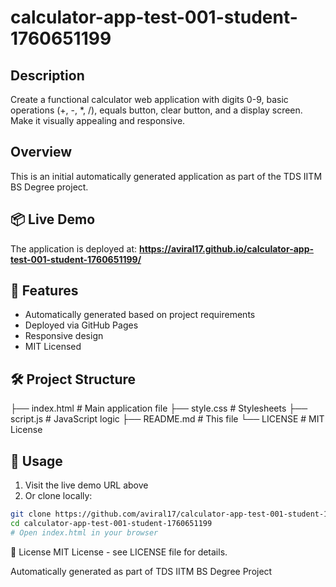 # calculator-app-test-001-student-1760651199

## Description
Create a functional calculator web application with digits 0-9, basic operations (+, -, *, /), equals button, clear button, and a display screen. Make it visually appealing and responsive.

## Overview

This is an initial automatically generated application as part of the TDS IITM BS Degree project.

## 📦 Live Demo

The application is deployed at: **https://aviral17.github.io/calculator-app-test-001-student-1760651199/**

## 🚀 Features

- Automatically generated based on project requirements
- Deployed via GitHub Pages
- Responsive design
- MIT Licensed

## 🛠️ Project Structure
├── index.html # Main application file
├── style.css # Stylesheets
├── script.js # JavaScript logic
├── README.md # This file
└── LICENSE # MIT License

## 📝 Usage

1. Visit the live demo URL above
2. Or clone locally:
```bash
git clone https://github.com/aviral17/calculator-app-test-001-student-1760651199.git
cd calculator-app-test-001-student-1760651199
# Open index.html in your browser
```

📄 License
MIT License - see LICENSE file for details.

Automatically generated as part of TDS IITM BS Degree Project
